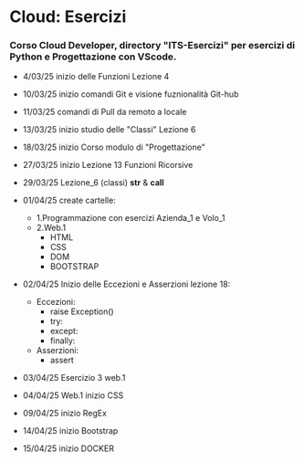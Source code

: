 # Cloud: Esercizi

### Corso Cloud Developer, directory "ITS-Esercizi" per esercizi di Python e Progettazione con VScode.

- 4/03/25 inizio delle Funzioni Lezione 4

- 10/03/25 inizio comandi Git e visione fuznionalità Git-hub

- 11/03/25 comandi di Pull da remoto a locale

- 13/03/25 inizio studio delle "Classi" Lezione 6

- 18/03/25 inizio Corso modulo di "Progettazione"

- 27/03/25 inizio Lezione 13 Funzioni Ricorsive

- 29/03/25 Lezione_6 (classi) __str__ & __call__

- 01/04/25 create cartelle: 
    - 1.Programmazione con esercizi Azienda_1 e Volo_1
    - 2.Web.1
        - HTML
        - CSS
        - DOM
        - BOOTSTRAP

- 02/04/25 Inizio delle Eccezioni e Asserzioni lezione 18:
    - Eccezioni:
        - raise Exception()
        - try:
        - except:
        - finally:
    - Asserzioni:
        - assert

- 03/04/25 Esercizio 3 web.1

- 04/04/25 Web.1 inizio CSS

- 09/04/25 inizio RegEx

- 14/04/25 inizio Bootstrap

- 15/04/25 inizio DOCKER